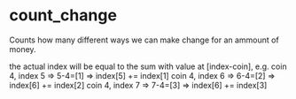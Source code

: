 # count_change
Counts how many different ways we can make change for an ammount of money.

the actual index will be equal to the sum with value at [index-coin], e.g.
        coin 4, index 5 => 5-4=[1] => index[5] += index[1]
        coin 4, index 6 => 6-4=[2] => index[6] += index[2]
        coin 4, index 7 => 7-4=[3] => index[6] += index[3]
